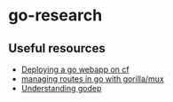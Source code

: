 # go-research

## Useful resources

- [Deploying a go webapp on cf](http://blog.anynines.com/how-to-deploy-a-go-app-on-anynines-and-cloud-foundry/)
- [managing routes in go with gorilla/mux](http://www.gorillatoolkit.org/pkg/mux#overview)
- [Understanding godep](http://www.goinggo.net/2013/10/manage-dependencies-with-godep.html)

